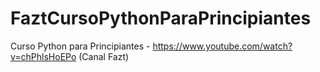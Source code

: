 # FaztCursoPythonParaPrincipiantes
Curso Python para Principiantes - https://www.youtube.com/watch?v=chPhlsHoEPo (Canal Fazt) 
